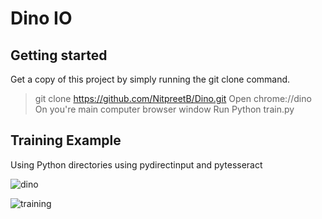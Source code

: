 # Dino IO

## Getting started

Get a copy of this project by simply running the git clone command.
> git clone https://github.com/NitpreetB/Dino.git
Open 
> chrome://dino
On you're main computer browser window 
Run 
> Python train.py

## Training Example

Using Python directories using pydirectinput and pytesseract 

![dino](https://user-images.githubusercontent.com/65519637/230751693-a0d55ffc-71e1-48c3-b1d1-aebb0a749929.gif)

![training](https://user-images.githubusercontent.com/65519637/230751695-a3724c14-60e2-4d40-bee7-dfb5aa3cefd6.gif)



